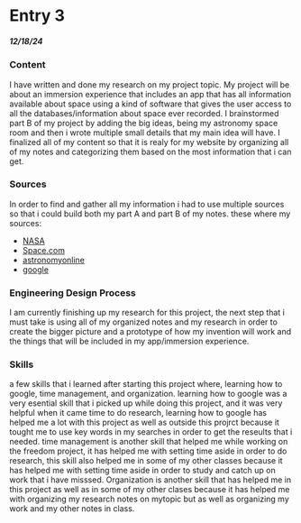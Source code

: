 # Entry 3
##### 12/18/24

 ### Content 
I have written and done my research on my project topic. My project will be about an immersion experience that includes an app that has all information available about space using a kind of software that gives the user access to all the databases/information about space ever recorded. I brainstormed part B of my project by adding the big ideas, being my astronomy space room and then i wrote multiple small details that my main idea will have. I finalized all of my content so that it is realy for my website by organizing all of my notes and categorizing them based on the most information that i can get.

 ### Sources 
In order to find and gather all my information i had to use multiple sources so that i could build both my part A and part B of my notes. these where my sources:
* [NASA](nasa.gov)
* [Space.com](https://www.space.com/best-stargazing-apps)
* [astronomyonline](https://astronomyonline.org/AstronomySoftware.asp)
* [google](google)

### Engineering Design Process
I am currently finishing up my research for this project, the next step that i must take is using all of my organized notes and my research in order to create the bigger picture and a prototype of how my invention will work and the things that will be included in my app/immersion experience.

### Skills 
a few skills that i learned after starting this project where, learning how to google, time management, and organization. learning how to google was a very esential skill that i picked up while doing this project, and it was very helpful when it came time to do research, learning how to google has helped me a lot with this project as well as outside this projrct because it tought me to use key words in my searches in order to get the reseults that i needed. time management is another skill that helped me while working on the freedom project, it has helped me with setting time aside in order to do research, this skill also helped me in some of my other classes because it has helped me with setting time aside in order to study and catch up on work that i have misssed. Organization is another skill that has helped me in this project as well as in some of my other clases because it has helped me with organizing my research notes on mytopic but as well as organizing my work and my other notes in class. 
